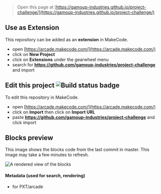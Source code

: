  


> Open this page at [https://gamoup-industries.github.io/project-challenge/](https://gamoup-industries.github.io/project-challenge/)

## Use as Extension

This repository can be added as an **extension** in MakeCode.

* open [https://arcade.makecode.com/](https://arcade.makecode.com/)
* click on **New Project**
* click on **Extensions** under the gearwheel menu
* search for **https://github.com/gamoup-industries/project-challenge** and import

## Edit this project ![Build status badge](https://github.com/gamoup-industries/project-challenge/workflows/MakeCode/badge.svg)

To edit this repository in MakeCode.

* open [https://arcade.makecode.com/](https://arcade.makecode.com/)
* click on **Import** then click on **Import URL**
* paste **https://github.com/gamoup-industries/project-challenge** and click import

## Blocks preview

This image shows the blocks code from the last commit in master.
This image may take a few minutes to refresh.

![A rendered view of the blocks](https://github.com/gamoup-industries/project-challenge/raw/master/.github/makecode/blocks.png)

#### Metadata (used for search, rendering)

* for PXT/arcade
<script src="https://makecode.com/gh-pages-embed.js"></script><script>makeCodeRender("{{ site.makecode.home_url }}", "{{ site.github.owner_name }}/{{ site.github.repository_name }}");</script>
